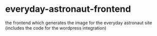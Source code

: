 # everyday-astronaut-frontend
the frontend which generates the image for the everyday astronaut site (includes the code for the wordpress integration)
